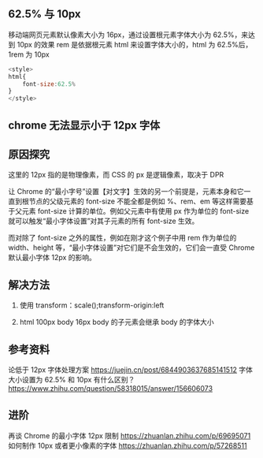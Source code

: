 <!-- @format -->

## 62.5% 与 10px

移动端网页元素默认像素大小为 16px，通过设置根元素字体大小为 62.5%，来达到 10px 的效果
rem 是依据根元素 html 来设置字体大小的，html 为 62.5%后，1rem 为 10px

```javascript
<style>
html{
    font-size:62.5%
}
</style>
```

## chrome 无法显示小于 12px 字体

## 原因探究

这里的 12px 指的是物理像素，而 CSS 的 px 是逻辑像素，取决于 DPR

让 Chrome 的“最小字号”设置【对文字】生效的另一个前提是，元素本身和它一直到根节点的父级元素的 font-size 不能全都是例如 %、rem、em 等这样需要基于父元素 font-size 计算的单位。例如父元素中有使用 px 作为单位的 font-size 就可以触发“最小字体设置”对其子元素的所有 font-size 生效。

而对除了 font-size 之外的属性，例如在刚才这个例子中用 rem 作为单位的 width、height 等，“最小字体设置”对它们是不会生效的，它们会一直受 Chrome 默认最小字体 12px 的影响。

## 解决方法

1. 使用 transform：scale();transform-origin:left

2. html 100px body 16px
   body 的子元素会继承 body 的字体大小

## 参考资料

论低于 12px 字体处理方案
https://juejin.cn/post/6844903637685141512
字体大小设置为 62.5% 和 10px 有什么区别？
https://www.zhihu.com/question/58318015/answer/156606073

## 进阶

再谈 Chrome 的最小字体 12px 限制
https://zhuanlan.zhihu.com/p/69695071
如何制作 10px 或者更小像素的字体
https://zhuanlan.zhihu.com/p/57268511
